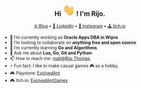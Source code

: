 <h2 align="center">Hi <img src="https://raw.githubusercontent.com/ABSphreak/ABSphreak/master/gifs/Hi.gif" width="40px" /> ! I'm Rijo.</h2>
<p align="center">
  <a href="https://www.blog.rijo.xyz/">🌐 Blog</a> •
  <a href="https://www.linkedin.com/in/rijo-thomas-4a785a92/">📰 LinkedIn</a> •
  <a href="https://www.instagram.com/technophile_xtra">🌉 Instagram</a> •
  <a href="https://evolvedantgames.itch.io/">🕹️ Itch.io</a> 
</p>

- 🔭 I’m currently working as **Oracle Apps DBA in Wipro**
- 👯 I’m looking to collaborate on **anything free and open source**
- 🌱 I’m currently learning **Go and Algorithms**
- 💬 Ask me about **Lua, Go, Git and Python**
- 📫 How to reach me: [mail@Rijo Thomas](rijothomas64@gmail.com).
- ⚡ Fun fact: I like to make casual games 🎮  as a hobby.
- 🎮 Playstore: [EvolvedAnt](https://play.google.com/store/apps/dev?id=7801156418279851884) 
- 🎮 Itch.io: [EvolvedAntGames](https://evolvedantgames.itch.io/)

